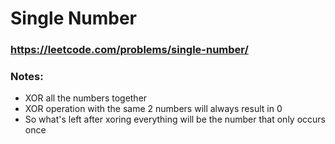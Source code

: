 # Single Number

### https://leetcode.com/problems/single-number/

### Notes:

* XOR all the numbers together
* XOR operation with the same 2 numbers will always result in 0
* So what's left after xoring everything will be the number that only occurs once